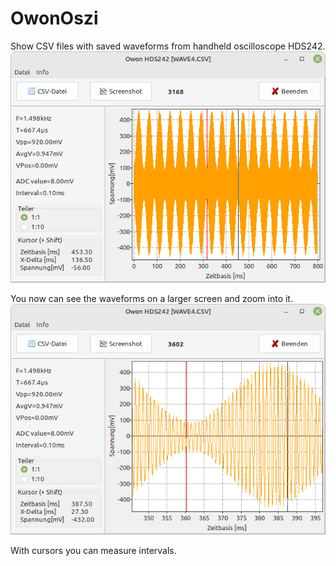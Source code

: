 # OwonOszi

Show CSV files with saved waveforms from handheld oscilloscope HDS242.
![Screenshot normal waveform](Scrshot_normal.png)

You now can see the waveforms on a larger screen and zoom into it.
![Screenshot zoomed](Scrshot_zoomed.png)

With cursors you can measure intervals.
